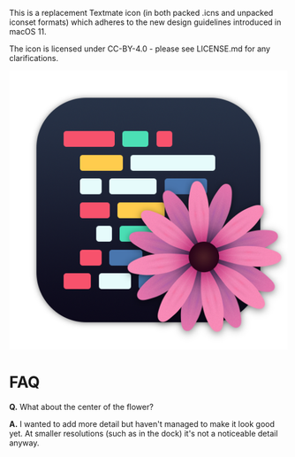 This is a replacement Textmate icon (in both packed .icns and unpacked iconset formats) which adheres to the new design guidelines introduced in macOS 11.

The icon is licensed under CC-BY-4.0 - please see LICENSE.md for any clarifications.

![Icon at 512 by 512 pixels](./Textmate.iconset/icon_512x512.png)

FAQ
===

**Q.** What about the center of the flower?

**A.** I wanted to add more detail but haven't managed to make it look good yet. 
At smaller resolutions (such as in the dock) it's not a noticeable detail anyway.